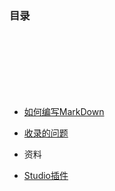 ### 目录


<br>
<br>
<br>
<br>
<br>
<br>

- [如何编写MarkDown](/demo.md) 

- [收录的问题](/问题收录.md) 

- 资料

- [Studio插件](/studio/Studio实用插件.md)
















